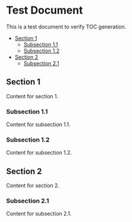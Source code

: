 # Test Document

This is a test document to verify TOC generation.

<!-- toc -->

- [Section 1](#section-1)
  * [Subsection 1.1](#subsection-11)
  * [Subsection 1.2](#subsection-12)
- [Section 2](#section-2)
  * [Subsection 2.1](#subsection-21)

<!-- tocstop -->

## Section 1

Content for section 1.

### Subsection 1.1

Content for subsection 1.1.

### Subsection 1.2

Content for subsection 1.2.

## Section 2

Content for section 2.

### Subsection 2.1

Content for subsection 2.1.